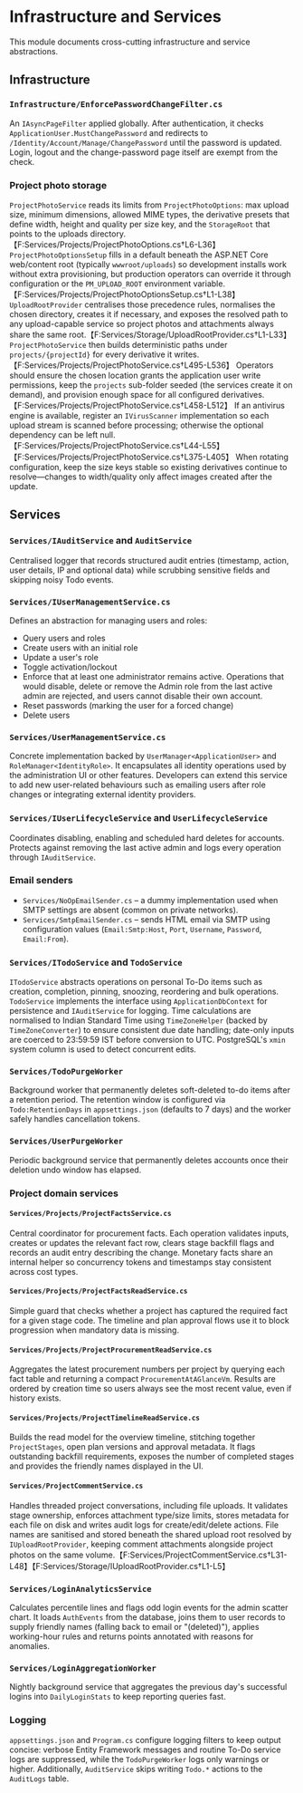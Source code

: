 # Infrastructure and Services

This module documents cross-cutting infrastructure and service abstractions.

## Infrastructure

### `Infrastructure/EnforcePasswordChangeFilter.cs`
An `IAsyncPageFilter` applied globally. After authentication, it checks `ApplicationUser.MustChangePassword` and redirects to `/Identity/Account/Manage/ChangePassword` until the password is updated. Login, logout and the change-password page itself are exempt from the check.

### Project photo storage
`ProjectPhotoService` reads its limits from `ProjectPhotoOptions`: max upload size, minimum dimensions, allowed MIME types, the derivative presets that define width, height and quality per size key, and the `StorageRoot` that points to the uploads directory.【F:Services/Projects/ProjectPhotoOptions.cs†L6-L36】  `ProjectPhotoOptionsSetup` fills in a default beneath the ASP.NET Core web/content root (typically `wwwroot/uploads`) so development installs work without extra provisioning, but production operators can override it through configuration or the `PM_UPLOAD_ROOT` environment variable.【F:Services/Projects/ProjectPhotoOptionsSetup.cs†L1-L38】  `UploadRootProvider` centralises those precedence rules, normalises the chosen directory, creates it if necessary, and exposes the resolved path to any upload-capable service so project photos and attachments always share the same root.【F:Services/Storage/UploadRootProvider.cs†L1-L33】  `ProjectPhotoService` then builds deterministic paths under `projects/{projectId}` for every derivative it writes.【F:Services/Projects/ProjectPhotoService.cs†L495-L536】  Operators should ensure the chosen location grants the application user write permissions, keep the `projects` sub-folder seeded (the services create it on demand), and provision enough space for all configured derivatives.【F:Services/Projects/ProjectPhotoService.cs†L458-L512】  If an antivirus engine is available, register an `IVirusScanner` implementation so each upload stream is scanned before processing; otherwise the optional dependency can be left null.【F:Services/Projects/ProjectPhotoService.cs†L44-L55】【F:Services/Projects/ProjectPhotoService.cs†L375-L405】  When rotating configuration, keep the size keys stable so existing derivatives continue to resolve—changes to width/quality only affect images created after the update.

## Services

### `Services/IAuditService` and `AuditService`
Centralised logger that records structured audit entries (timestamp, action, user details, IP and optional data) while scrubbing sensitive fields and skipping noisy Todo events.

### `Services/IUserManagementService.cs`
Defines an abstraction for managing users and roles:
* Query users and roles
* Create users with an initial role
* Update a user's role
* Toggle activation/lockout
* Enforce that at least one administrator remains active. Operations that would disable, delete or remove the Admin role from the last active admin are rejected, and users cannot disable their own account.
* Reset passwords (marking the user for a forced change)
* Delete users

### `Services/UserManagementService.cs`
Concrete implementation backed by `UserManager<ApplicationUser>` and `RoleManager<IdentityRole>`. It encapsulates all identity operations used by the administration UI or other features. Developers can extend this service to add new user-related behaviours such as emailing users after role changes or integrating external identity providers.

### `Services/IUserLifecycleService` and `UserLifecycleService`
Coordinates disabling, enabling and scheduled hard deletes for accounts. Protects against removing the last active admin and logs every operation through `IAuditService`.

### Email senders
* `Services/NoOpEmailSender.cs` – a dummy implementation used when SMTP settings are absent (common on private networks).
* `Services/SmtpEmailSender.cs` – sends HTML email via SMTP using configuration values (`Email:Smtp:Host`, `Port`, `Username`, `Password`, `Email:From`).

### `Services/ITodoService` and `TodoService`
`ITodoService` abstracts operations on personal To-Do items such as creation, completion, pinning, snoozing, reordering and bulk operations. `TodoService` implements the interface using `ApplicationDbContext` for persistence and `IAuditService` for logging. Time calculations are normalised to Indian Standard Time using `TimeZoneHelper` (backed by `TimeZoneConverter`) to ensure consistent due date handling; date-only inputs are coerced to 23:59:59 IST before conversion to UTC. PostgreSQL's `xmin` system column is used to detect concurrent edits.

### `Services/TodoPurgeWorker`
Background worker that permanently deletes soft-deleted to-do items after a retention period. The retention window is configured via `Todo:RetentionDays` in `appsettings.json` (defaults to 7 days) and the worker safely handles cancellation tokens.

### `Services/UserPurgeWorker`
Periodic background service that permanently deletes accounts once their deletion undo window has elapsed.

### Project domain services

#### `Services/Projects/ProjectFactsService.cs`
Central coordinator for procurement facts. Each operation validates inputs, creates or updates the relevant fact row, clears stage backfill flags and records an audit entry describing the change. Monetary facts share an internal helper so concurrency tokens and timestamps stay consistent across cost types.

#### `Services/Projects/ProjectFactsReadService.cs`
Simple guard that checks whether a project has captured the required fact for a given stage code. The timeline and plan approval flows use it to block progression when mandatory data is missing.

#### `Services/Projects/ProjectProcurementReadService.cs`
Aggregates the latest procurement numbers per project by querying each fact table and returning a compact `ProcurementAtAGlanceVm`. Results are ordered by creation time so users always see the most recent value, even if history exists.

#### `Services/Projects/ProjectTimelineReadService.cs`
Builds the read model for the overview timeline, stitching together `ProjectStages`, open plan versions and approval metadata. It flags outstanding backfill requirements, exposes the number of completed stages and provides the friendly names displayed in the UI.

#### `Services/ProjectCommentService.cs`
Handles threaded project conversations, including file uploads. It validates stage ownership, enforces attachment type/size limits, stores metadata for each file on disk and writes audit logs for create/edit/delete actions. File names are sanitised and stored beneath the shared upload root resolved by `IUploadRootProvider`, keeping comment attachments alongside project photos on the same volume.【F:Services/ProjectCommentService.cs†L31-L48】【F:Services/Storage/IUploadRootProvider.cs†L1-L5】

### `Services/LoginAnalyticsService`
Calculates percentile lines and flags odd login events for the admin scatter chart. It loads `AuthEvents` from the database, joins them to user records to supply friendly names (falling back to email or "(deleted)"), applies working-hour rules and returns points annotated with reasons for anomalies.

### `Services/LoginAggregationWorker`
Nightly background service that aggregates the previous day's successful logins into `DailyLoginStats` to keep reporting queries fast.

### Logging
`appsettings.json` and `Program.cs` configure logging filters to keep output concise: verbose Entity Framework messages and routine To-Do service logs are suppressed, while the `TodoPurgeWorker` logs only warnings or higher. Additionally, `AuditService` skips writing `Todo.*` actions to the `AuditLogs` table.
